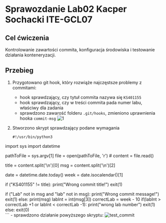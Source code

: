 # Sprawozdanie Lab02 Kacper Sochacki ITE-GCL07

## Cel ćwiczenia
Kontrolowanie zawartości commita, konfiguracja środowiska i testowanie działania konteneryzacji.

## Przebieg

1. Przygotowano git hook, który rozwiąże najczęstsze problemy z commitami:
    - hook sprawdzający, czy tytuł commita nazywa się ```KS401155```
    - hook sprawdzający, czy w treści commita pada numer labu, właściwy dla zadania
    - sprawdzono zawarość folderu ```.git/hooks```, zmieniono uprawnienia hooka ```commit-msg```
    ![1](pics/edit_commmit.png)

2. Stworzono skrypt sprawdzający podane wymagania
    ```
    #!/usr/bin/python3

import sys
import datetime

pathToFile = sys.argv[1]
file = open(pathToFile, 'r') # 
content = file.read()

title = content.split('\n')[0]
msg = content.split('\n')[2]

date = datetime.date.today()
week = date.isocalendar()[1]


if ("KS401155" != title):
    print("Wrong commit title!")
    exit(1)

if ("Lab" not in msg and "lab" not in msg):
    print("Wrong commit message!")
    exit(1)
else:
    print(msg)
    labInt = int(msg[3])
    correctLab = week - 10
    if(labInt > correctLab +1 or labInt < correctLab -1):
    	print("wrong lab number")
    	exit(1)
    else:
    	exit(0)  
    ```
    - sprawdzono działanie powyższego skryptu:
    ![test_commit](pics/commit-msg.png.png)
